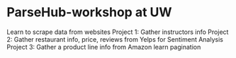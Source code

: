 # ParseHub-workshop at UW
Learn to scrape data from websites
Project 1: Gather instructors info 
Project 2: Gather restaurant info, price, reviews from Yelps for Sentiment Analysis
Project 3: Gather a product line info from Amazon learn pagination
